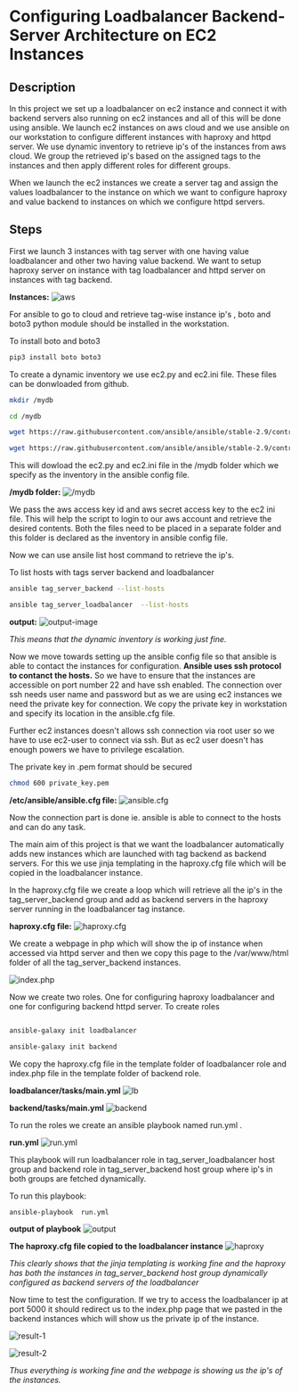 # Configuring Loadbalancer Backend-Server Architecture on EC2 Instances

## Description

In this project we set up a loadbalancer on ec2 instance and connect it with backend servers also running on ec2 instances and all of this will be done using ansible. We launch ec2 instances on aws cloud and we use ansible on our workstation to configure different instances with haproxy and httpd server. We use dynamic inventory to retrieve ip's of the instances from aws cloud. We group the retrieved ip's based on the assigned tags to the instances and then apply different roles for different groups. 

When we launch the ec2 instances we create a server tag and assign the values loadbalancer to the instance on which we want to configure haproxy and value backend to instances on which we configure httpd servers. 

## Steps

First we launch 3 instances with tag server with one having value loadbalancer and other two having value backend. We want to setup haproxy server on instance with tag loadbalancer and httpd server on instances with tag backend.

**Instances:**
![aws](images/picture-15.png)

For ansible to go to cloud and retrieve tag-wise instance ip's , boto and boto3 python module should be installed in the workstation.

To install boto and boto3

```bash
pip3 install boto boto3
```

To create a dynamic inventory we use ec2.py and ec2.ini file. These files can be donwloaded from github.

```bash
mkdir /mydb

cd /mydb

wget https://raw.githubusercontent.com/ansible/ansible/stable-2.9/contrib/inventory/ec2.py

wget https://raw.githubusercontent.com/ansible/ansible/stable-2.9/contrib/inventory/ec2.ini
```

This will dowload the ec2.py and ec2.ini file in the /mydb folder which we specify as the inventory in the ansible config file. 

**/mydb folder:**
![/mydb](images/picture-13.png)

We pass the aws access key id and aws secret access key to the ec2 ini file. This will help the script to login to our aws account and retrieve the desired contents. 
Both the files need to be placed in a separate folder and this folder is declared as the inventory in ansible config file. 

Now we can use ansile list host command to retrieve the ip's. 

To list hosts with tags server backend and loadbalancer

```bash
ansible tag_server_backend --list-hosts

ansible tag_server_loadbalancer  --list-hosts
```

**output:**
![output-image](images/picture-16.png)

*This means that the dynamic inventory is working just fine.*

Now we move towards setting up the ansible config file so that ansible is able to contact the instances for configuration.
**Ansible uses ssh protocol to contanct the hosts.**
So we have to ensure that the instances are accessible on port number 22 and have ssh enabled. The connection over ssh needs user name and password but as we are using ec2 instances we need the private key for connection. We copy the private key in workstation and specify its location in the ansible.cfg file. 

Further ec2 instances doesn't allows ssh connection via root user so we have to use ec2-user to connect via ssh. But as ec2 user doesn't has enough powers we have to privilege escalation.

The private key in .pem format should be secured

```bash
chmod 600 private_key.pem
```

**/etc/ansible/ansible.cfg file:**
![ansible.cfg](images/picture-12.png)

Now the connection part is done ie. ansible is able to connect to the hosts and can do any task.

The main aim of this project is that we want the loadbalancer automatically adds new instances which are launched with tag backend as backend servers. 
For this we use jinja templating in the haproxy.cfg file which will be copied in the loadbalancer instance. 

In the haproxy.cfg file we create a loop which will retrieve all the ip's in the tag_server_backend group and add as backend servers in the haproxy server running in the loadbalancer tag instance. 

**haproxy.cfg file:**
![haproxy.cfg](images/picture-8.png)

We create a webpage in php which will show the ip of instance when accessed via httpd server and then we copy this page to the /var/www/html folder of all the tag_server_backend instances. 

![index.php](images/picture-11.png)

Now we create two roles. One for configuring haproxy loadbalancer and one for configuring backend httpd server. 
To create roles

```bash 

ansible-galaxy init loadbalancer

ansible-galaxy init backend

```

We copy the haproxy.cfg file in the template folder of loadbalancer role and index.php file in the template folder of backend role.

**loadbalancer/tasks/main.yml**
![lb](images/picture-6.png)

**backend/tasks/main.yml**
![backend](images/picture-10.png)


To run the roles we create an ansible playbook named run.yml .

**run.yml**
![run.yml](images/picture-5.png)

This playbook will run loadbalancer role in tag_server_loadbalancer host group and backend role in tag_server_backend host group where ip's in both groups are fetched dynamically.

To run this playbook:

```bash
ansible-playbook  run.yml
```

**output of playbook**
![output](images/picture-1.png)

**The haproxy.cfg file copied to the loadbalancer instance**
![haproxy](images/picture-2.png)

*This clearly shows that the jinja templating is working fine and the haproxy has both the instances in tag_server_backend host group dynamically configured as backend servers of the loadbalancer*

Now time to test the configuration. If we try to access the loadbalancer ip at port 5000 it should redirect us to the index.php page that we pasted in the backend instances which will show us the private ip of the instance. 

![result-1](images/picture-3.png)

![result-2](images/picture-4.png)

*Thus everything is working fine and the webpage is showing us the ip's of the instances.*
